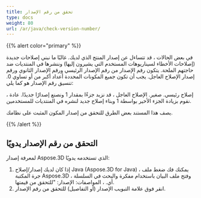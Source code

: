 ```yaml
---
title: تحقق من رقم الإصدار
type: docs
weight: 80
url: /ar/java/check-version-number/
---
```

{{% alert color="primary" %}}

في بعض الحالات ، قد تتساءل عن إصدار المنتج الذي لديك. غالبًا ما نبني إصلاحات جديدة (إصلاحات الأخطاء لسيناريوهات المستخدم التي يشيرون إليها) وننشرها في المنتديات ضد حاجتهم الملحة. يتكون رقم الإصدار من رقم الإصدار الرئيسي ورقم الإصدار الثانوي ورقم إصدار الإصلاح العاجل. يجب أن تكون جميع المكونات المحددة أعداد أكبر من أو تساوي 0. تنسيق رقم الإصدار هو كما يلي:

إصلاح رئيسي. صغير. الإصلاح العاجل ، قد نزيد جزءًا بمقدار 1 ونصنع إصدارًا جديدًا. عادة ، نقوم بزيادة الجزء الأخير بواسطة 1 وبناء إصلاح جديد لنشره في المنتديات للمستخدمين.

يصف هذا المستند بعض الطرق للتحقق من إصدار المكون المثبت على نظامك.

{{% /alert %}}

##  **التحقق من رقم الإصدار يدويًا**

لمعرفة إصدار Aspose.3D الذي تستخدمه يدويًا:

1. إذا كان لديك إصدار/إصلاح Java (Aspose.3D for Java) ، يمكنك فك ضغط ملف جرة المكتبة Aspose.3D ، وفتح ملف البيان باستخدام مفكرة والبحث في السلسلة أي. ، المواصفات: الإصدار: "للتحقق من قيمتها.
1. انقر فوق علامة التبويب الإصدار (أو التفاصيل) للتحقق من رقم الإصدار.

